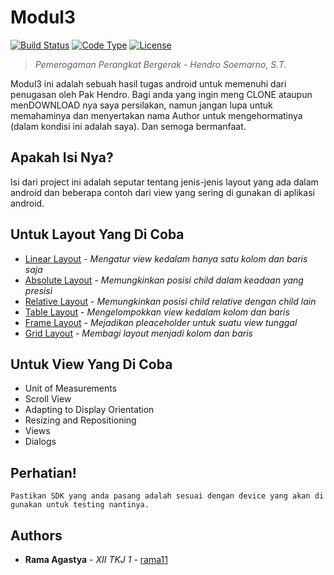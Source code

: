 # Modul3
[![Build Status](https://img.shields.io/badge/build-process-green.svg?style=flat-square)](https://travis-ci.org/badges/badgerbadgerbadger)
[![Code Type](https://img.shields.io/badge/type-school--task-lightgrey.svg?style=flat-square)](https://codeclimate.com/github/badges/badgerbadgerbadger)
[![License](http://img.shields.io/:license-mit-blue.svg?style=flat-square)](http://badges.mit-license.org)

> *Pemerogaman Perangkat Bergerak - Hendro Soemarno, S.T.*

Modul3 ini adalah sebuah hasil tugas android untuk memenuhi dari penugasan oleh Pak Hendro. Bagi anda yang ingin meng CLONE ataupun menDOWNLOAD nya saya persilakan, namun jangan lupa untuk memahaminya dan menyertakan nama Author untuk mengehormatinya (dalam kondisi ini adalah saya). Dan semoga bermanfaat.

## Apakah Isi Nya?
Isi dari project ini adalah seputar tentang jenis-jenis layout yang ada dalam android dan beberapa contoh dari view yang sering di gunakan di aplikasi android.

## Untuk Layout Yang Di Coba
- [Linear Layout](https://developer.android.com/reference/android/widget/LinearLayout.html) - *Mengatur view kedalam hanya satu kolom dan baris saja*
- [Absolute Layout](https://developer.android.com/reference/android/widget/AbsoluteLayout.html) - *Memungkinkan posisi child dalam keadaan yang presisi*
- [Relative Layout](https://developer.android.com/guide/topics/ui/layout/relative.html) - *Memungkinkan posisi child relative dengan child lain*
- [Table Layout](https://developer.android.com/guide/topics/ui/layout/grid.html) - *Mengelompokkan view kedalam kolom dan baris*
- [Frame Layout](https://developer.android.com/reference/android/widget/FrameLayout.html) - *Mejadikan pleaceholder untuk suatu view tunggal*
- [Grid Layout](https://developer.android.com/reference/android/widget/GridLayout.html) - *Membagi layout menjadi kolom dan baris*

## Untuk View Yang Di Coba
- Unit of Measurements
- Scroll View
- Adapting to Display Orientation
- Resizing and Repositioning
- Views
- Dialogs

## Perhatian!
```
Pastikan SDK yang anda pasang adalah sesuai dengan device yang akan di gunakan untuk testing nantinya.
```

## Authors
* **Rama Agastya** - *XII TKJ 1* - [rama11](https://github.com/rama11)
